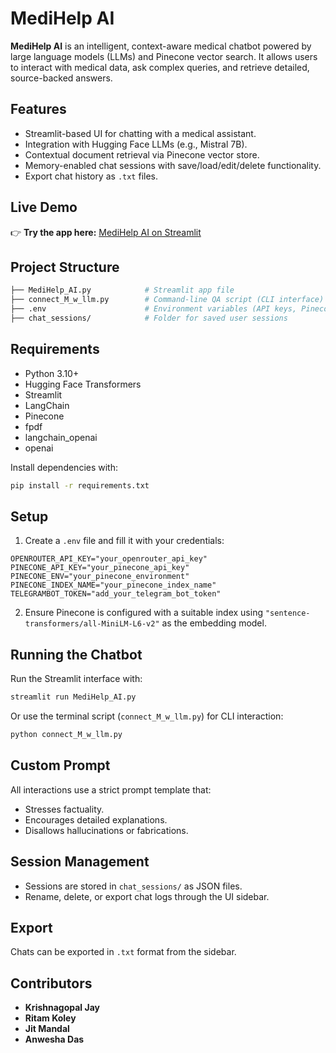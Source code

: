 # MediHelp AI

**MediHelp AI** is an intelligent, context-aware medical chatbot powered by large language models (LLMs) and Pinecone vector search. It allows users to interact with medical data, ask complex queries, and retrieve detailed, source-backed answers.

## Features

-  Streamlit-based UI for chatting with a medical assistant.
-  Integration with Hugging Face LLMs (e.g., Mistral 7B).
-  Contextual document retrieval via Pinecone vector store.
-  Memory-enabled chat sessions with save/load/edit/delete functionality.
-  Export chat history as `.txt` files.

##  Live Demo                                       

👉 **Try the app here:** [MediHelp AI on Streamlit](https://mediapp-ai-bot-arozgmdrgccpdqgyvpnwqe.streamlit.app/)

##  Project Structure

```bash
├── MediHelp_AI.py            # Streamlit app file
├── connect_M_w_llm.py        # Command-line QA script (CLI interface)
├── .env                      # Environment variables (API keys, Pinecone setup)
├── chat_sessions/            # Folder for saved user sessions
```

##  Requirements

- Python 3.10+
- Hugging Face Transformers
- Streamlit
- LangChain
- Pinecone
- fpdf
- langchain_openai
- openai

Install dependencies with:

```bash
pip install -r requirements.txt
```

##  Setup

1. Create a `.env` file and fill it with your credentials:

```env
OPENROUTER_API_KEY="your_openrouter_api_key"
PINECONE_API_KEY="your_pinecone_api_key"
PINECONE_ENV="your_pinecone_environment"
PINECONE_INDEX_NAME="your_pinecone_index_name"
TELEGRAMBOT_TOKEN="add_your_telegram_bot_token"
```

2. Ensure Pinecone is configured with a suitable index using `"sentence-transformers/all-MiniLM-L6-v2"` as the embedding model.

##  Running the Chatbot

Run the Streamlit interface with:

```bash
streamlit run MediHelp_AI.py
```

Or use the terminal script (`connect_M_w_llm.py`) for CLI interaction:

```bash
python connect_M_w_llm.py
```

## Custom Prompt

All interactions use a strict prompt template that:

- Stresses factuality.
- Encourages detailed explanations.
- Disallows hallucinations or fabrications.

## Session Management

- Sessions are stored in `chat_sessions/` as JSON files.
- Rename, delete, or export chat logs through the UI sidebar.

## Export

Chats can be exported in `.txt` format from the sidebar.

## Contributors

- **Krishnagopal Jay**  
- **Ritam Koley**  
- **Jit Mandal** 
- **Anwesha Das**  
